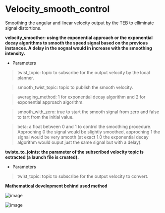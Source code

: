 # Velocity_smooth_control
Smoothing the angular and linear velocity output by the TEB to elliminate signal distortions.


**velocity_smoother: using the exponential approach or the exponential decay algorithms to smooth the speed signal based on the previous instances. A delay in the sognal would in increase with the smoothing intensity.**


- Parameters


> twist_topic: topic to subscribe for the output velocity by the local planner.
 
> smooth_twist_topic: topic to publish the smooth velocity.
 
> averaging_method: 1 for exponential decay algorithm and 2 for exponential approach algorithm.
 
> smooth_with_zero: true to start the smooth signal from zero and false to tart from the initial value.

> beta: a float between 0 and 1 to control the smoothing procedure. Approching 0 the signal would be slightly smoothed, approching 1 the signal would be very smooth (at exact 1.0 the exponential decay algorithm would ouput just the same signal but with a delay).
 
 
 
**twiste_to_joints: the parameter of the subscribed velocity topic is extracted (a launch file is created).**
 
 
- Parameters


> twist_topic: topic to subscribe for the output velocity to convert.

**Mathematical development behind used method**

![image](https://user-images.githubusercontent.com/41051186/145854506-325e7b60-e081-4d56-aeda-640d426627bb.png)

![image](https://user-images.githubusercontent.com/41051186/145854540-68c4f782-b538-4af1-a879-1e1dd803e894.png)
